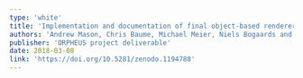 ```yaml
---
type: 'white'
title: 'Implementation and documentation of final object-based renderers'
authors: 'Andrew Mason, Chris Baume, Michael Meier, Niels Bogaards and Benjamin Duval'
publisher: 'ORPHEUS project deliverable'
date: 2018-03-08
link: 'https://doi.org/10.5281/zenodo.1194788'
---
```

